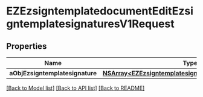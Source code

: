 # EZEzsigntemplatedocumentEditEzsigntemplatesignaturesV1Request

## Properties
Name | Type | Description | Notes
------------ | ------------- | ------------- | -------------
**aObjEzsigntemplatesignature** | [**NSArray&lt;EZEzsigntemplatesignatureRequestCompound&gt;***](EZEzsigntemplatesignatureRequestCompound.md) |  | 

[[Back to Model list]](../README.md#documentation-for-models) [[Back to API list]](../README.md#documentation-for-api-endpoints) [[Back to README]](../README.md)


